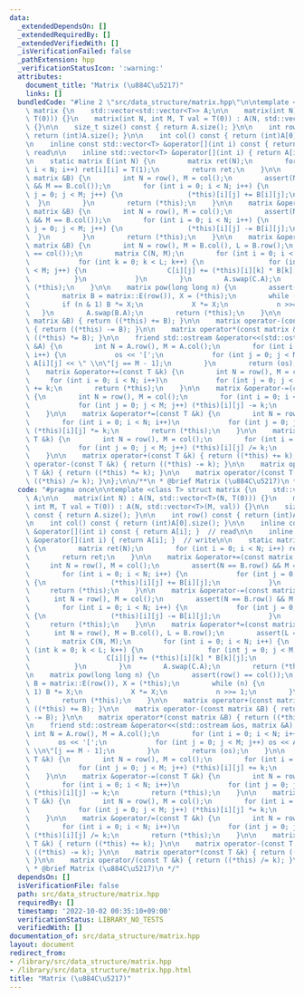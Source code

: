 ```yaml
---
data:
  _extendedDependsOn: []
  _extendedRequiredBy: []
  _extendedVerifiedWith: []
  _isVerificationFailed: false
  _pathExtension: hpp
  _verificationStatusIcon: ':warning:'
  attributes:
    document_title: "Matrix (\u884C\u5217)"
    links: []
  bundledCode: "#line 2 \"src/data_structure/matrix.hpp\"\n\ntemplate <class T> struct\
    \ matrix {\n    std::vector<std::vector<T>> A;\n\n    matrix(int N) : A(N, std::vector<T>(N,\
    \ T(0))) {}\n    matrix(int N, int M, T val = T(0)) : A(N, std::vector<T>(M, val))\
    \ {}\n\n    size_t size() const { return A.size(); }\n\n    int row() const {\
    \ return (int)A.size(); }\n\n    int col() const { return (int)A[0].size(); }\n\
    \n    inline const std::vector<T> &operator[](int i) const { return A[i]; }  //\
    \ read\n\n    inline std::vector<T> &operator[](int i) { return A[i]; }  // write\n\
    \n    static matrix E(int N) {\n        matrix ret(N);\n        for (int i = 0;\
    \ i < N; i++) ret[i][i] = T(1);\n        return ret;\n    }\n\n    matrix &operator+=(const\
    \ matrix &B) {\n        int N = row(), M = col();\n        assert(N == B.row()\
    \ && M == B.col());\n        for (int i = 0; i < N; i++) {\n            for (int\
    \ j = 0; j < M; j++) {\n                (*this)[i][j] += B[i][j];\n          \
    \  }\n        }\n        return (*this);\n    }\n\n    matrix &operator-=(const\
    \ matrix &B) {\n        int N = row(), M = col();\n        assert(N == B.row()\
    \ && M == B.col());\n        for (int i = 0; i < N; i++) {\n            for (int\
    \ j = 0; j < M; j++) {\n                (*this)[i][j] -= B[i][j];\n          \
    \  }\n        }\n        return (*this);\n    }\n\n    matrix &operator*=(const\
    \ matrix &B) {\n        int N = row(), M = B.col(), L = B.row();\n        assert(L\
    \ == col());\n        matrix C(N, M);\n        for (int i = 0; i < N; i++) {\n\
    \            for (int k = 0; k < L; k++) {\n                for (int j = 0; j\
    \ < M; j++) {\n                    C[i][j] += (*this)[i][k] * B[k][j];\n     \
    \           }\n            }\n        }\n        A.swap(C.A);\n        return\
    \ (*this);\n    }\n\n    matrix pow(long long n) {\n        assert(row() == col());\n\
    \        matrix B = matrix::E(row()), X = (*this);\n        while (n) {\n    \
    \        if (n & 1) B *= X;\n            X *= X;\n            n >>= 1;\n     \
    \   }\n        A.swap(B.A);\n        return (*this);\n    }\n\n    matrix operator+(const\
    \ matrix &B) { return ((*this) += B); }\n\n    matrix operator-(const matrix &B)\
    \ { return ((*this) -= B); }\n\n    matrix operator*(const matrix &B) { return\
    \ ((*this) *= B); }\n\n    friend std::ostream &operator<<(std::ostream &os, matrix\
    \ &A) {\n        int N = A.row(), M = A.col();\n        for (int i = 0; i < N;\
    \ i++) {\n            os << '[';\n            for (int j = 0; j < M; j++) os <<\
    \ A[i][j] << \" \\n\"[j == M - 1];\n        }\n        return (os);\n    }\n\n\
    \    matrix &operator+=(const T &k) {\n        int N = row(), M = col();\n   \
    \     for (int i = 0; i < N; i++)\n            for (int j = 0; j < M; j++) (*this)[i][j]\
    \ += k;\n        return (*this);\n    }\n\n    matrix &operator-=(const T &k)\
    \ {\n        int N = row(), M = col();\n        for (int i = 0; i < N; i++)\n\
    \            for (int j = 0; j < M; j++) (*this)[i][j] -= k;\n        return (*this);\n\
    \    }\n\n    matrix &operator*=(const T &k) {\n        int N = row(), M = col();\n\
    \        for (int i = 0; i < N; i++)\n            for (int j = 0; j < M; j++)\
    \ (*this)[i][j] *= k;\n        return (*this);\n    }\n\n    matrix &operator/=(const\
    \ T &k) {\n        int N = row(), M = col();\n        for (int i = 0; i < N; i++)\n\
    \            for (int j = 0; j < M; j++) (*this)[i][j] /= k;\n        return (*this);\n\
    \    }\n\n    matrix operator+(const T &k) { return ((*this) += k); }\n\n    matrix\
    \ operator-(const T &k) { return ((*this) -= k); }\n\n    matrix operator*(const\
    \ T &k) { return ((*this) *= k); }\n\n    matrix operator/(const T &k) { return\
    \ ((*this) /= k); }\n};\n\n/**\n * @brief Matrix (\u884C\u5217)\n */\n"
  code: "#pragma once\n\ntemplate <class T> struct matrix {\n    std::vector<std::vector<T>>\
    \ A;\n\n    matrix(int N) : A(N, std::vector<T>(N, T(0))) {}\n    matrix(int N,\
    \ int M, T val = T(0)) : A(N, std::vector<T>(M, val)) {}\n\n    size_t size()\
    \ const { return A.size(); }\n\n    int row() const { return (int)A.size(); }\n\
    \n    int col() const { return (int)A[0].size(); }\n\n    inline const std::vector<T>\
    \ &operator[](int i) const { return A[i]; }  // read\n\n    inline std::vector<T>\
    \ &operator[](int i) { return A[i]; }  // write\n\n    static matrix E(int N)\
    \ {\n        matrix ret(N);\n        for (int i = 0; i < N; i++) ret[i][i] = T(1);\n\
    \        return ret;\n    }\n\n    matrix &operator+=(const matrix &B) {\n   \
    \     int N = row(), M = col();\n        assert(N == B.row() && M == B.col());\n\
    \        for (int i = 0; i < N; i++) {\n            for (int j = 0; j < M; j++)\
    \ {\n                (*this)[i][j] += B[i][j];\n            }\n        }\n   \
    \     return (*this);\n    }\n\n    matrix &operator-=(const matrix &B) {\n  \
    \      int N = row(), M = col();\n        assert(N == B.row() && M == B.col());\n\
    \        for (int i = 0; i < N; i++) {\n            for (int j = 0; j < M; j++)\
    \ {\n                (*this)[i][j] -= B[i][j];\n            }\n        }\n   \
    \     return (*this);\n    }\n\n    matrix &operator*=(const matrix &B) {\n  \
    \      int N = row(), M = B.col(), L = B.row();\n        assert(L == col());\n\
    \        matrix C(N, M);\n        for (int i = 0; i < N; i++) {\n            for\
    \ (int k = 0; k < L; k++) {\n                for (int j = 0; j < M; j++) {\n \
    \                   C[i][j] += (*this)[i][k] * B[k][j];\n                }\n \
    \           }\n        }\n        A.swap(C.A);\n        return (*this);\n    }\n\
    \n    matrix pow(long long n) {\n        assert(row() == col());\n        matrix\
    \ B = matrix::E(row()), X = (*this);\n        while (n) {\n            if (n &\
    \ 1) B *= X;\n            X *= X;\n            n >>= 1;\n        }\n        A.swap(B.A);\n\
    \        return (*this);\n    }\n\n    matrix operator+(const matrix &B) { return\
    \ ((*this) += B); }\n\n    matrix operator-(const matrix &B) { return ((*this)\
    \ -= B); }\n\n    matrix operator*(const matrix &B) { return ((*this) *= B); }\n\
    \n    friend std::ostream &operator<<(std::ostream &os, matrix &A) {\n       \
    \ int N = A.row(), M = A.col();\n        for (int i = 0; i < N; i++) {\n     \
    \       os << '[';\n            for (int j = 0; j < M; j++) os << A[i][j] << \"\
    \ \\n\"[j == M - 1];\n        }\n        return (os);\n    }\n\n    matrix &operator+=(const\
    \ T &k) {\n        int N = row(), M = col();\n        for (int i = 0; i < N; i++)\n\
    \            for (int j = 0; j < M; j++) (*this)[i][j] += k;\n        return (*this);\n\
    \    }\n\n    matrix &operator-=(const T &k) {\n        int N = row(), M = col();\n\
    \        for (int i = 0; i < N; i++)\n            for (int j = 0; j < M; j++)\
    \ (*this)[i][j] -= k;\n        return (*this);\n    }\n\n    matrix &operator*=(const\
    \ T &k) {\n        int N = row(), M = col();\n        for (int i = 0; i < N; i++)\n\
    \            for (int j = 0; j < M; j++) (*this)[i][j] *= k;\n        return (*this);\n\
    \    }\n\n    matrix &operator/=(const T &k) {\n        int N = row(), M = col();\n\
    \        for (int i = 0; i < N; i++)\n            for (int j = 0; j < M; j++)\
    \ (*this)[i][j] /= k;\n        return (*this);\n    }\n\n    matrix operator+(const\
    \ T &k) { return ((*this) += k); }\n\n    matrix operator-(const T &k) { return\
    \ ((*this) -= k); }\n\n    matrix operator*(const T &k) { return ((*this) *= k);\
    \ }\n\n    matrix operator/(const T &k) { return ((*this) /= k); }\n};\n\n/**\n\
    \ * @brief Matrix (\u884C\u5217)\n */"
  dependsOn: []
  isVerificationFile: false
  path: src/data_structure/matrix.hpp
  requiredBy: []
  timestamp: '2022-10-02 00:35:10+09:00'
  verificationStatus: LIBRARY_NO_TESTS
  verifiedWith: []
documentation_of: src/data_structure/matrix.hpp
layout: document
redirect_from:
- /library/src/data_structure/matrix.hpp
- /library/src/data_structure/matrix.hpp.html
title: "Matrix (\u884C\u5217)"
---
```

